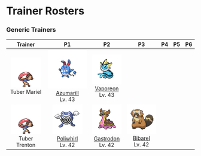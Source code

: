 # Trainer Rosters

### Generic Trainers

| Trainer | P1 | P2 | P3 | P4 | P5 | P6 |
|:-------:|:--:|:--:|:--:|:--:|:--:|:--:|
| ![Tuber Mariel](../../assets/trainers/tuber.png "Tuber Mariel")<br>Tuber Mariel | ![Azumarill](../../assets/sprites/azumarill/front.gif "Azumarill")<br>[Azumarill](../../pokemon/azumarill.md/)<br>Lv. 43 | ![Vaporeon](../../assets/sprites/vaporeon/front.gif "Vaporeon")<br>[Vaporeon](../../pokemon/vaporeon.md/)<br>Lv. 43 |
| ![Tuber Trenton](../../assets/trainers/tuber.png "Tuber Trenton")<br>Tuber Trenton | ![Poliwhirl](../../assets/sprites/poliwhirl/front.gif "Poliwhirl")<br>[Poliwhirl](../../pokemon/poliwhirl.md/)<br>Lv. 42 | ![Gastrodon](../../assets/sprites/gastrodon/front.gif "Gastrodon")<br>[Gastrodon](../../pokemon/gastrodon.md/)<br>Lv. 42 | ![Bibarel](../../assets/sprites/bibarel/front.gif "Bibarel")<br>[Bibarel](../../pokemon/bibarel.md/)<br>Lv. 42 |

